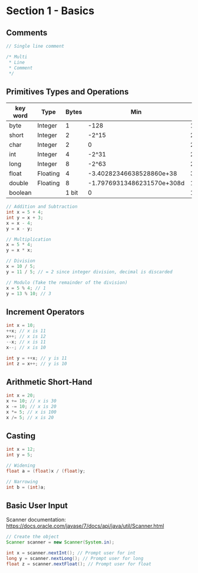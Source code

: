 Section 1 - Basics
=====================

Comments
------------

```java
// Single line comment

/* Multi
 * Line
 * Comment 
 */
```

Primitives Types and Operations
-----------------------------------

| key word  |  Type  | Bytes | Min | Max |
|-----------|--------|-------|-----|-----|
| byte      | Integer|  1    | -128| 127 |
| short     | Integer|  2    | -2^15 | 2^15 - 1 |
| char      | Integer|  2    | 0   | 2^16 - 1 |
| int       | Integer|  4    | -2^31 | 2^31 - 1 |
| long      | Integer|  8    | -2^63</sup>| 2^63 - 1 |
| float |Floating| 4 | -3.40282346638528860e+38| 3.40282346638528860e+38 |
| double |Floating| 8 | -1.79769313486231570e+308d| 1.79769313486231570e+308d |
| boolean   |        |  1 bit| 0   | 1   |

```java
// Addition and Subtraction
int x = 5 + 4;
int y = x + 3;
x = x - 4;
y = x - y;

// Multiplication
x = 5 * 4;
y = x * x;

// Division
x = 10 / 5;
y = 11 / 5; // = 2 since integer division, decimal is discarded

// Modulo (Take the remainder of the division)
x = 5 % 4; // 1
y = 13 % 10; // 3

```

Increment Operators
-----------------------

```java
int x = 10;
++x; // x is 11
x++; // x is 12
--x; // x is 11
x--; // x is 10

int y = ++x; // y is 11
int z = x++; // y is 10
```

Arithmetic Short-Hand
-------------------------

```java
int x = 20;
x += 10; // x is 30
x -= 10; // x is 20
x *= 5; // x is 100
x /= 5; // x is 20
```

Casting
-----------

```java
int x = 12;
int y = 5;

// Widening
float a = (float)x / (float)y;

// Narrowing
int b = (int)a;
```

Basic User Input
--------------------

Scanner documentation: <https://docs.oracle.com/javase/7/docs/api/java/util/Scanner.html>

```java
// Create the object
Scanner scanner = new Scanner(System.in);

int x = scanner.nextInt(); // Prompt user for int
long y = scanner.nextLong(); // Prompt user for long
float z = scanner.nextFloat(); // Prompt user for float
```
